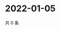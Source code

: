 # 2022-01-05

共 0 条

<!-- BEGIN WEIBO -->
<!-- 最后更新时间 Wed Jan 05 2022 02:17:34 GMT+0800 (China Standard Time) -->

<!-- END WEIBO -->
